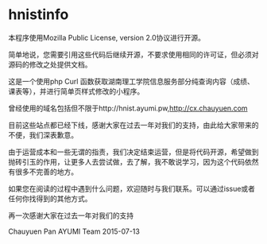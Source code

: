 # hnistinfo

本程序使用Mozilla Public License, version 2.0协议进行开源。

简单地说，您需要引用这些代码后继续开源，不要求使用相同的许可证，但必须对源码的修改之处提供文档。

这是一个使用php Curl 函数获取湖南理工学院信息服务部分纯查询内容（成绩、课表等），并进行简单页样式修改的小程序。

曾经使用的域名包括但不限于http://hnist.ayumi.pw,http://cx.chauyuen.com

目前这些站点都已经下线，感谢大家在过去一年对我们的支持，由此给大家带来的不便，我们深表歉意。

由于运营成本和一些无谓的指责，我们决定结束运营，但是将代码开源，希望做到抛砖引玉的作用，让更多人去尝试做，去了解，我不敢说学习，因为这个代码依然有很多不完善的地方。

如果您在阅读的过程中遇到什么问题，欢迎随时与我们联系。可以通过issue或者任何你找得到的其他方式。

再一次感谢大家在过去一年对我们的支持

Chauyuen Pan
AYUMI Team
2015-07-13
